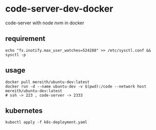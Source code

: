 # code-server-dev-docker
code-server with node nvm in docker
## requirement
```
echo "fs.inotify.max_user_watches=524288" >> /etc/sysctl.conf && sysctl -p
```
## usage
```
docker pull mereith/ubuntu-dev:latest
docker run -d --name ubuntu-dev -v $(pwd):/code --network host mereith/ubuntu-dev:latest 
# ssh -> 223 , code-server -> 2333
```
## kubernetes
```
kubectl apply -f k8s-deployment.yaml
```
